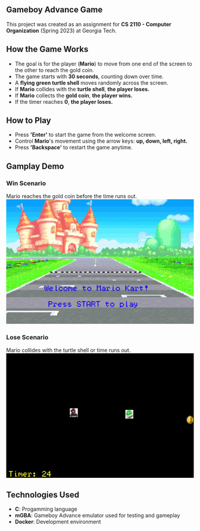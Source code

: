 ## Gameboy Advance Game
This project was created as an assignment for **CS 2110 - Computer Organization** (Spring 2023) at Georgia Tech.

## How the Game Works 
- The goal is for the player (**Mario**) to move from one end of the screen to the other to reach the gold coin.
- The game starts with **30 seconds**, counting down over time.
- A **flying green turtle shell** moves randomly across the screen.
- If **Mario** collides with the **turtle shell**, **the player loses.**
- If **Mario** collects the **gold coin**, **the player wins.**
- If the timer reaches **0**, **the player loses.**

## How to Play
- Press **'Enter'** to start the game from the welcome screen.
- Control **Mario**'s movement using the arrow keys: **up, down, left, right.**
- Press **'Backspace'** to restart the game anytime.

## Gamplay Demo
### Win Scenario
Mario reaches the gold coin before the time runs out.
![Win Scenario](assets/player-win.gif)

### Lose Scenario
Mario collides with the turtle shell or time runs out.
![Lose Scenario](assets/player-lose.gif)

## Technologies Used
- **C**: Progamming language
- **mGBA**: Gameboy Advance emulator used for testing and gameplay
- **Docker**: Development environment

